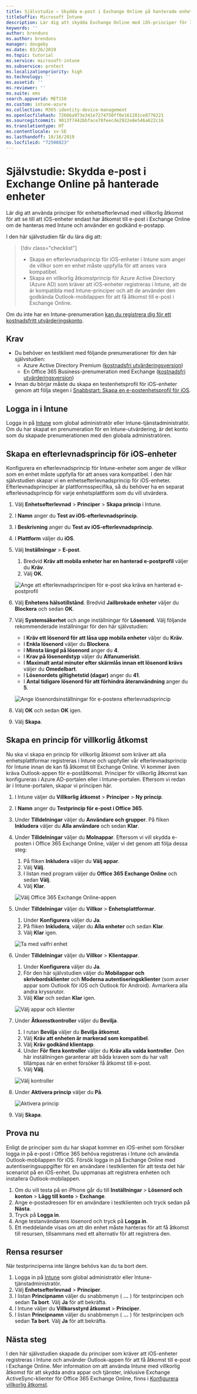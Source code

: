 ```yaml
---
title: Självstudie – Skydda e-post i Exchange Online på hanterade enheter
titleSuffix: Microsoft Intune
description: Lär dig att skydda Exchange Online med iOS-principer för Intune-efterlevnad och villkorlig åtkomst i Azure AD, som kräver att hanterade enheter och Outlook-appen används.
keywords: ''
author: brenduns
ms.author: brenduns
manager: dougeby
ms.date: 03/26/2019
ms.topic: tutorial
ms.service: microsoft-intune
ms.subservice: protect
ms.localizationpriority: high
ms.technology: ''
ms.assetid: ''
ms.reviewer: ''
ms.suite: ems
search.appverid: MET150
ms.custom: intune-azure
ms.collection: M365-identity-device-management
ms.openlocfilehash: 72666a973e341e7274750ff0e161281ce8776221
ms.sourcegitcommit: 9013f7442bbface78feecde2922e8e546a622c16
ms.translationtype: HT
ms.contentlocale: sv-SE
ms.lasthandoff: 10/16/2019
ms.locfileid: "72508823"
---
```

# <a name="tutorial-protect-exchange-online-email-on-managed-devices"></a>Självstudie: Skydda e-post i Exchange Online på hanterade enheter
Lär dig att använda principer för enhetsefterlevnad med villkorlig åtkomst för att se till att iOS-enheter endast har åtkomst till e-post i Exchange Online om de hanteras med Intune och använder en godkänd e-postapp. 

I den här självstudien får du lära dig att: 
> [!div class="checklist"]
> * Skapa en efterlevnadsprincip för iOS-enheter i Intune som anger de villkor som en enhet måste uppfylla för att anses vara kompatibel.
> * Skapa en villkorlig åtkomstprincip för Azure Active Directory (Azure AD) som kräver att iOS-enheter registreras i Intune, att de är kompatibla med Intune-principer och att de använder den godkända Outlook-mobilappen för att få åtkomst till e-post i Exchange Online.

Om du inte har en Intune-prenumeration [kan du registrera dig för ett kostnadsfritt utvärderingskonto](../fundamentals/free-trial-sign-up.md).

## <a name="prerequisites"></a>Krav
- Du behöver en testklient med följande prenumerationer för den här självstudien:
  - Azure Active Directory Premium ([kostnadsfri utvärderingsversion](https://azure.microsoft.com/free/?WT.mc_id=A261C142F))
  - En Office 365 Business-prenumeration med Exchange ([kostnadsfri utvärderingsversion](https://go.microsoft.com/fwlink/p/?LinkID=510938))
- Innan du börjar måste du skapa en testenhetsprofil för iOS-enheter genom att följa stegen i [Snabbstart: Skapa en e-postenhetsprofil för iOS](../configuration/quickstart-email-profile.md).

## <a name="sign-in-to-intune"></a>Logga in i Intune

Logga in på [Intune](https://aka.ms/intuneportal) som global administratör eller Intune-tjänstadministratör. Om du har skapat en prenumeration för en Intune-utvärdering, är det konto som du skapade prenumerationen med den globala administratören.

## <a name="create-the-ios-device-compliance-policy"></a>Skapa en efterlevnadsprincip för iOS-enheter
Konfigurera en efterlevnadsprincip för Intune-enheter som anger de villkor som en enhet måste uppfylla för att anses vara kompatibel. I den här självstudien skapar vi en enhetsefterlevnadsprincip för iOS-enheter. Efterlevnadsprinciper är plattformsspecifika, så du behöver ha en separat efterlevnadsprincip för varje enhetsplattform som du vill utvärdera.

1. Välj **Enhetsefterlevnad** > **Principer** > **Skapa princip** i Intune.
2. I **Namn** anger du **Test av iOS-efterlevnadsprincip**. 
3. I **Beskrivning** anger du **Test av iOS-efterlevnadsprincip**.
4. I **Plattform** väljer du **iOS**. 
5. Välj **Inställningar** > **E-post**. 
     
    1. Bredvid **Kräv att mobila enheter har en hanterad e-postprofil** väljer du **Kräv**.
    2. Välj **OK**.

    ![Ange att efterlevnadsprincipen för e-post ska kräva en hanterad e-postprofil](./media/tutorial-protect-email-on-enrolled-devices/ios-compliance-policy-email.png)
    
6. Välj **Enhetens hälsotillstånd**. Bredvid **Jailbrokade enheter** väljer du **Blockera** och sedan **OK**.
7. Välj **Systemsäkerhet** och ange inställningar för **Lösenord**. Välj följande rekommenderade inställningar för den här självstudien:
     
    - I **Kräv ett lösenord för att låsa upp mobila enheter** väljer du **Kräv**.
    - I **Enkla lösenord** väljer du **Blockera**.
    - I **Minsta längd på lösenord** anger du **4**.
    - I **Krav på lösenordstyp** väljer du **Alfanumeriskt**.
    - I **Maximalt antal minuter efter skärmlås innan ett lösenord krävs** väljer du **Omedelbart**.
    - I **Lösenordets giltighetstid (dagar)** anger du **41**.
    - I **Antal tidigare lösenord för att förhindra återanvändning** anger du **5**.
 
    ![Ange lösenordsinställningar för e-postens efterlevnadsprincip](./media/tutorial-protect-email-on-enrolled-devices/ios-compliance-policy-system-security.png)

8. Välj **OK** och sedan **OK** igen.
9. Välj **Skapa**.

## <a name="create-the-conditional-access-policy"></a>Skapa en princip för villkorlig åtkomst
Nu ska vi skapa en princip för villkorlig åtkomst som kräver att alla enhetsplattformar registreras i Intune och uppfyller vår efterlevnadsprincip för Intune innan de kan få åtkomst till Exchange Online. Vi kommer även kräva Outlook-appen för e-poståtkomst. Principer för villkorlig åtkomst kan konfigureras i Azure AD-portalen eller i Intune-portalen. Eftersom vi redan är i Intune-portalen, skapar vi principen här.
1. I Intune väljer du **Villkorlig åtkomst** > **Principer** > **Ny princip**.
1. I **Namn** anger du **Testprincip för e-post i Office 365**. 
3. Under **Tilldelningar** väljer du **Användare och grupper**. På fliken **Inkludera** väljer du **Alla användare** och sedan **Klar**.

4. Under **Tilldelningar** väljer du **Molnappar**. Eftersom vi vill skydda e-posten i Office 365 Exchange Online, väljer vi det genom att följa dessa steg:
     
    1. På fliken **Inkludera** väljer du **Välj appar**.
    2. Välj **Välj**. 
    3. I listan med program väljer du **Office 365 Exchange Online** och sedan **Välj**. 
    4. Välj **Klar**.
  
    ![Välj Office 365 Exchange Online-appen](./media/tutorial-protect-email-on-enrolled-devices/ios-ca-policy-cloud-apps.png)

5. Under **Tilldelningar** väljer du **Villkor** > **Enhetsplattformar**.
     
    1. Under **Konfigurera** väljer du **Ja**.
    2. På fliken **Inkludera**, väljer du **Alla enheter** och sedan **Klar**. 
    3. Välj **Klar** igen.
   
    ![Ta med valfri enhet](./media/tutorial-protect-email-on-enrolled-devices/ios-ca-policy-cloud-device-platforms.png)

6. Under **Tilldelningar** väljer du **Villkor** > **Klientappar**.
     
    1. Under **Konfigurera** väljer du **Ja**.
    2. För den här självstudien väljer du **Mobilappar och skrivbordsklienter** och **Moderna autentiseringsklienter** (som avser appar som Outlook för iOS och Outlook för Android). Avmarkera alla andra kryssrutor.
    3. Välj **Klar** och sedan **Klar** igen.
    
    ![Välj appar och klienter](./media/tutorial-protect-email-on-enrolled-devices/ios-ca-policy-client-apps.png)

7. Under **Åtkomstkontroller** väljer du **Bevilja**. 
     
    1. I rutan **Bevilja** väljer du **Bevilja åtkomst**.
    2. Välj **Kräv att enheten är markerad som kompatibel**. 
    3. Välj **Kräv godkänd klientapp**.
    4. Under **För flera kontroller** väljer du **Kräv alla valda kontroller**. Den här inställningen garanterar att båda kraven som du har valt tillämpas när en enhet försöker få åtkomst till e-post.
    5. Välj **Välj**.
     
    ![Välj kontroller](./media/tutorial-protect-email-on-enrolled-devices/ios-ca-policy-grant-access.png)

8. Under **Aktivera princip** väljer du **På**.
     
    ![Aktivera princip](./media/tutorial-protect-email-on-enrolled-devices/ios-ca-policy-enable-policy.png)

9. Välj **Skapa**.

## <a name="try-it-out"></a>Prova nu
Enligt de principer som du har skapat kommer en iOS-enhet som försöker logga in på e-post i Office 365 behöva registreras i Intune och använda Outlook-mobilappen för iOS. Försök logga in på Exchange Online med autentiseringsuppgifter för en användare i testklienten för att testa det här scenariot på en iOS-enhet. Du uppmanas att registrera enheten och installera Outlook-mobilappen.
1. Om du vill testa på en iPhone går du till **Inställningar** > **Lösenord och konton** > **Lägg till konto** > **Exchange**.
2. Ange e-postadressen för en användare i testklienten och tryck sedan på **Nästa**.
3. Tryck på **Logga in**.
4. Ange testanvändarens lösenord och tryck på **Logga in**.
5. Ett meddelande visas om att din enhet måste hanteras för att få åtkomst till resursen, tillsammans med ett alternativ för att registrera den. 

## <a name="clean-up-resources"></a>Rensa resurser
När testprinciperna inte längre behövs kan du ta bort dem.
1. Logga in på [Intune](https://aka.ms/intuneportal) som global administratör eller Intune-tjänstadministratör.
2. Välj **Enhetsefterlevnad** > **Principer**.
3. I listan **Principnamn** väljer du snabbmenyn ( **...** ) för testprincipen och sedan **Ta bort**. Välj **Ja** för att bekräfta.
4. I Intune väljer du **Villkorsstyrd åtkomst** > **Principer**.
5. I listan **Principnamn** väljer du snabbmenyn ( **...** ) för testprincipen och sedan **Ta bort**. Välj **Ja** för att bekräfta.

## <a name="next-steps"></a>Nästa steg 
I den här självstudien skapade du principer som kräver att iOS-enheter registreras i Intune och använder Outlook-appen för att få åtkomst till e-post i Exchange Online. Mer information om att använda Intune med villkorlig åtkomst för att skydda andra appar och tjänster, inklusive Exchange ActiveSync-klienter för Office 365 Exchange Online, finns i [Konfigurera villkorlig åtkomst](conditional-access.md).
